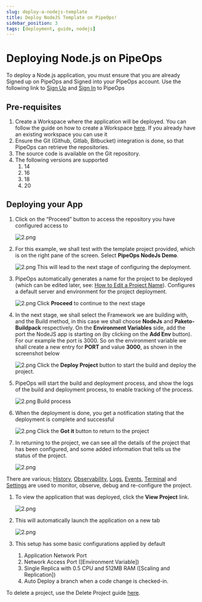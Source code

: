 ```yaml
---
slug: deploy-a-nodejs-template
title: Deploy NodeJS Template on PipeOps!
sidebar_position: 3
tags: [deployment, guide, nodejs]
---
```


# Deploying Node.js on PipeOps

To deploy a Node.js application, you must ensure that you are already Signed up on PipeOps and Signed into your PipeOps account.
Use the following link to [Sign Up](https://console.pipeops.io/auth/signup) and [Sign In](https://console.pipeops.io/auth/signin) to PipeOps

## Pre-requisites

1. Create a Workspace where the application will be deployed. You can follow the guide on how to create a Workspace [here](/docs/Collaboration/workspaces#creating-a-new-workspace). If you already have an existing workspace you can use it
1. Ensure the Git (Github, Gitlab, Bitbucket) integration is done, so that PipeOps can retrieve the repositories.
1. The source code is available on the Git repository.
1. The following versions are supported
   1. 14
   1. 16
   1. 18
   1. 20

## Deploying your App

1. Click on the “Proceed” button to access the repository you have configured access to

   ![2.png](https://pub-30c11acc143348fcae20835653c5514d.r2.dev//20/37/proceed_e68f16f939.png)

1. For this example, we shall test with the template project provided, which is on the right pane of the screen. Select **PipeOps NodeJs Demo**.

   ![2.png](https://pub-30c11acc143348fcae20835653c5514d.r2.dev//20/33/template_8a1c265404.png)
   This will lead to the next stage of configuring the deployment.

1. PipeOps automatically generates a name for the project to be deployed (which can be edited later, see: [How to Edit a Project Name](/docs/User%20Guides/Project/project-setting#general-settings)). Configures a default server and environment for the project deployment.

   ![2.png](https://pub-30c11acc143348fcae20835653c5514d.r2.dev//20/33/summary_fd223d655a.png)
   Click **Proceed** to continue to the next stage

1. In the next stage, we shall select the Framework we are building with, and the Build method, in this case we shall choose **NodeJs** and **Paketo-Buildpack** respectively. On the **Environment Variables** side, add the port the NodeJS app is starting on (by clicking on the **Add Env** button). For our example the port is 3000. So on the environment variable we shall create a new entry for **PORT** and value **3000**, as shown in the screenshot below

   ![2.png](https://pub-30c11acc143348fcae20835653c5514d.r2.dev//20/33/build_Settings_842bf7649d.png)
   Click the **Deploy Project** button to start the build and deploy the project.

1. PipeOps will start the build and deployment process, and show the logs of the build and deployment process, to enable tracking of the process.

   ![2.png](https://pub-30c11acc143348fcae20835653c5514d.r2.dev//20/33/build_Logs_223a2e7e2e.png)
   Build process

1. When the deployment is done, you get a notification stating that the deployment is complete and successful

   ![2.png](https://pub-30c11acc143348fcae20835653c5514d.r2.dev//20/33/deployed_Modal_20b632ef6d.png)
   Click the **Got it** button to return to the project

1. In returning to the project, we can see all the details of the project that has been configured, and some added information that tells us the status of the project.

   ![2.png](https://pub-30c11acc143348fcae20835653c5514d.r2.dev//20/33/overview_6db59d7a90.png)

There are various; [History](/docs/User%20Guides/Project/project-history), [Observability](/docs/User%20Guides/Host%20On/Host%20on%20Cloud%20Provider/cluster_observability.md), [Logs](/docs/User%20Guides/Project/logs-and-events#accessing-logs), [Events](/docs/User%20Guides/Project/logs-and-events#accessing-events), [Terminal](/docs/User%20Guides/Project/terminal.md) and [Settings](/docs/User%20Guides/Project/project-setting) are used to monitor, observe, debug and re-configure the project.

1. To view the application that was deployed, click the **View Project** link.

   ![2.png](https://pub-30c11acc143348fcae20835653c5514d.r2.dev//20/33/view_Project_b3e7e22e44.png)

1. This will automatically launch the application on a new tab

   ![2.png](https://pub-30c11acc143348fcae20835653c5514d.r2.dev//20/33/sample_bfe91564ed.png)

1. This setup has some basic configurations applied by default
   1. Application Network Port
   1. Network Access Port ([Environment Variable])
   1. Single Replica with 0.5 CPU and 512MB RAM ([Scaling and Replication])
   1. Auto Deploy a branch when a code change is checked-in.

To delete a project, use the Delete Project guide [here](/docs/User%20Guides/Project/project-actions#delete-project).
